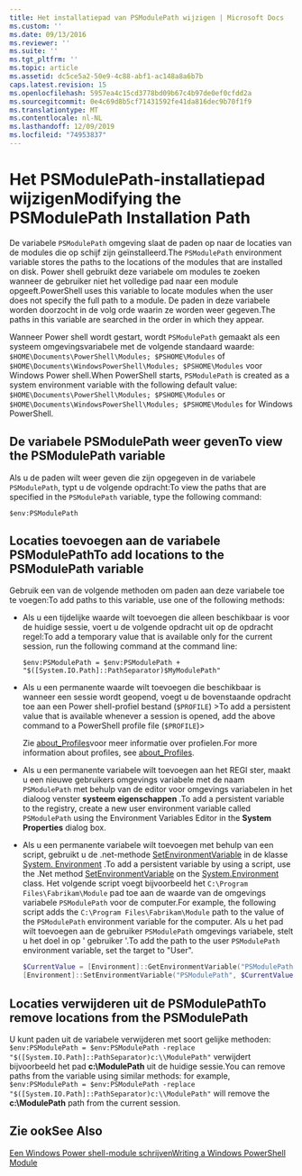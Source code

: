 ```yaml
---
title: Het installatiepad van PSModulePath wijzigen | Microsoft Docs
ms.custom: ''
ms.date: 09/13/2016
ms.reviewer: ''
ms.suite: ''
ms.tgt_pltfrm: ''
ms.topic: article
ms.assetid: dc5ce5a2-50e9-4c88-abf1-ac148a8a6b7b
caps.latest.revision: 15
ms.openlocfilehash: 5957ea4c15cd3778bd09b67c4b97de0ef0cfdd2a
ms.sourcegitcommit: 0e4c69d8b5cf71431592fe41da816dec9b70f1f9
ms.translationtype: MT
ms.contentlocale: nl-NL
ms.lasthandoff: 12/09/2019
ms.locfileid: "74953837"
---
```

# <a name="modifying-the-psmodulepath-installation-path"></a><span data-ttu-id="c35ec-102">Het PSModulePath-installatiepad wijzigen</span><span class="sxs-lookup"><span data-stu-id="c35ec-102">Modifying the PSModulePath Installation Path</span></span>

<span data-ttu-id="c35ec-103">De variabele `PSModulePath` omgeving slaat de paden op naar de locaties van de modules die op schijf zijn geïnstalleerd.</span><span class="sxs-lookup"><span data-stu-id="c35ec-103">The `PSModulePath` environment variable stores the paths to the locations of the modules that are installed on disk.</span></span> <span data-ttu-id="c35ec-104">Power shell gebruikt deze variabele om modules te zoeken wanneer de gebruiker niet het volledige pad naar een module opgeeft.</span><span class="sxs-lookup"><span data-stu-id="c35ec-104">PowerShell uses this variable to locate modules when the user does not specify the full path to a module.</span></span> <span data-ttu-id="c35ec-105">De paden in deze variabele worden doorzocht in de volg orde waarin ze worden weer gegeven.</span><span class="sxs-lookup"><span data-stu-id="c35ec-105">The paths in this variable are searched in the order in which they appear.</span></span>

<span data-ttu-id="c35ec-106">Wanneer Power shell wordt gestart, wordt `PSModulePath` gemaakt als een systeem omgevingsvariabele met de volgende standaard waarde: `$HOME\Documents\PowerShell\Modules; $PSHOME\Modules` of `$HOME\Documents\WindowsPowerShell\Modules; $PSHOME\Modules` voor Windows Power shell.</span><span class="sxs-lookup"><span data-stu-id="c35ec-106">When PowerShell starts, `PSModulePath` is created as a system environment variable with the following default value: `$HOME\Documents\PowerShell\Modules; $PSHOME\Modules` or `$HOME\Documents\WindowsPowerShell\Modules; $PSHOME\Modules` for Windows PowerShell.</span></span>

## <a name="to-view-the-psmodulepath-variable"></a><span data-ttu-id="c35ec-107">De variabele PSModulePath weer geven</span><span class="sxs-lookup"><span data-stu-id="c35ec-107">To view the PSModulePath variable</span></span>

<span data-ttu-id="c35ec-108">Als u de paden wilt weer geven die zijn opgegeven in de variabele `PSModulePath`, typt u de volgende opdracht:</span><span class="sxs-lookup"><span data-stu-id="c35ec-108">To view the paths that are specified in the `PSModulePath` variable, type the following command:</span></span>

`$env:PSModulePath`

## <a name="to-add-locations-to-the-psmodulepath-variable"></a><span data-ttu-id="c35ec-109">Locaties toevoegen aan de variabele PSModulePath</span><span class="sxs-lookup"><span data-stu-id="c35ec-109">To add locations to the PSModulePath variable</span></span>

<span data-ttu-id="c35ec-110">Gebruik een van de volgende methoden om paden aan deze variabele toe te voegen:</span><span class="sxs-lookup"><span data-stu-id="c35ec-110">To add paths to this variable, use one of the following methods:</span></span>

- <span data-ttu-id="c35ec-111">Als u een tijdelijke waarde wilt toevoegen die alleen beschikbaar is voor de huidige sessie, voert u de volgende opdracht uit op de opdracht regel:</span><span class="sxs-lookup"><span data-stu-id="c35ec-111">To add a temporary value that is available only for the current session, run the following command at the command line:</span></span>

  `$env:PSModulePath = $env:PSModulePath + "$([System.IO.Path]::PathSeparator)$MyModulePath"`

- <span data-ttu-id="c35ec-112">Als u een permanente waarde wilt toevoegen die beschikbaar is wanneer een sessie wordt geopend, voegt u de bovenstaande opdracht toe aan een Power shell-profiel bestand (`$PROFILE`) ></span><span class="sxs-lookup"><span data-stu-id="c35ec-112">To add a persistent value that is available whenever a session is opened, add the above command to a PowerShell profile file (`$PROFILE`)></span></span>

  <span data-ttu-id="c35ec-113">Zie [about_Profiles](/powershell/module/microsoft.powershell.core/about/about_profiles)voor meer informatie over profielen.</span><span class="sxs-lookup"><span data-stu-id="c35ec-113">For more information about profiles, see [about_Profiles](/powershell/module/microsoft.powershell.core/about/about_profiles).</span></span>

- <span data-ttu-id="c35ec-114">Als u een permanente variabele wilt toevoegen aan het REGI ster, maakt u een nieuwe gebruikers omgevings variabele met de naam `PSModulePath` met behulp van de editor voor omgevings variabelen in het dialoog venster **systeem eigenschappen** .</span><span class="sxs-lookup"><span data-stu-id="c35ec-114">To add a persistent variable to the registry, create a new user environment variable called `PSModulePath` using the Environment Variables Editor in the **System Properties** dialog box.</span></span>

- <span data-ttu-id="c35ec-115">Als u een permanente variabele wilt toevoegen met behulp van een script, gebruikt u de .net-methode [SetEnvironmentVariable](https://docs.microsoft.com/dotnet/api/system.environment.setenvironmentvariable) in de klasse [System. Environment](https://docs.microsoft.com/dotnet/api/system.environment) .</span><span class="sxs-lookup"><span data-stu-id="c35ec-115">To add a persistent variable by using a script, use the .Net method [SetEnvironmentVariable](https://docs.microsoft.com/dotnet/api/system.environment.setenvironmentvariable) on the [System.Environment](https://docs.microsoft.com/dotnet/api/system.environment) class.</span></span> <span data-ttu-id="c35ec-116">Het volgende script voegt bijvoorbeeld het `C:\Program Files\Fabrikam\Module` pad toe aan de waarde van de omgevings variabele `PSModulePath` voor de computer.</span><span class="sxs-lookup"><span data-stu-id="c35ec-116">For example, the following script adds the `C:\Program Files\Fabrikam\Module` path to the value of the `PSModulePath` environment variable for the computer.</span></span> <span data-ttu-id="c35ec-117">Als u het pad wilt toevoegen aan de gebruiker `PSModulePath` omgevings variabele, stelt u het doel in op ' gebruiker '.</span><span class="sxs-lookup"><span data-stu-id="c35ec-117">To add the path to the user `PSModulePath` environment variable, set the target to "User".</span></span>

  ```powershell
  $CurrentValue = [Environment]::GetEnvironmentVariable("PSModulePath", "Machine")
  [Environment]::SetEnvironmentVariable("PSModulePath", $CurrentValue + [System.IO.Path]::PathSeparator + "C:\Program Files\Fabrikam\Modules", "Machine")

  ```

## <a name="to-remove-locations-from-the-psmodulepath"></a><span data-ttu-id="c35ec-118">Locaties verwijderen uit de PSModulePath</span><span class="sxs-lookup"><span data-stu-id="c35ec-118">To remove locations from the PSModulePath</span></span>

<span data-ttu-id="c35ec-119">U kunt paden uit de variabele verwijderen met soort gelijke methoden: `$env:PSModulePath = $env:PSModulePath -replace "$([System.IO.Path]::PathSeparator)c:\\ModulePath"` verwijdert bijvoorbeeld het pad **c:\ModulePath** uit de huidige sessie.</span><span class="sxs-lookup"><span data-stu-id="c35ec-119">You can remove paths from the variable using similar methods: for example, `$env:PSModulePath = $env:PSModulePath -replace "$([System.IO.Path]::PathSeparator)c:\\ModulePath"` will remove the **c:\ModulePath** path from the current session.</span></span>

## <a name="see-also"></a><span data-ttu-id="c35ec-120">Zie ook</span><span class="sxs-lookup"><span data-stu-id="c35ec-120">See Also</span></span>

[<span data-ttu-id="c35ec-121">Een Windows Power shell-module schrijven</span><span class="sxs-lookup"><span data-stu-id="c35ec-121">Writing a Windows PowerShell Module</span></span>](./writing-a-windows-powershell-module.md)
